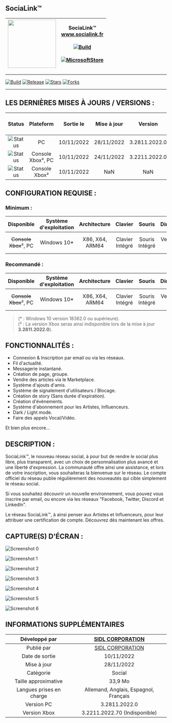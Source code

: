 ## SociaLink™

| <img src="https://store-images.s-microsoft.com/image/apps.54592.13858247257199113.caab1c33-c458-406a-b0c8-155c3349a401.56e81c93-b93b-4f03-86cc-678293fd203d" data-canonical-src="https://store-images.s-microsoft.com/image/apps.54592.13858247257199113.caab1c33-c458-406a-b0c8-155c3349a401.56e81c93-b93b-4f03-86cc-678293fd203d" width="150" height="150" /> | SociaLink™ <br/><a href="https://www.socialink.fr/" target="_blank">www.socialink.fr</a><br/><br/> [![Build](https://img.shields.io/github/package-json/v/SIDL-C0R0RATI0N/SociaLink?style=social)](https://github.com/SIDL-C0R0RATI0N/SociaLink)<br/><br/> [![MicrosoftStore](https://img.shields.io/badge/Microsoft%20Store-blue?style=for-the-badge&logo=microsoft)](https://www.microsoft.com/store/apps/9MVJ546GBQ6L) |
|:-:|:-:|




***
[![Build](https://img.shields.io/github/package-json/v/SIDL-C0R0RATI0N/SociaLink?style=social)](https://github.com/SIDL-C0R0RATI0N/SociaLink)
[![Release](https://img.shields.io/github/v/release/SIDL-C0R0RATI0N/SociaLink?include_prereleases&sort=date&style=social)](https://github.com/SIDL-C0R0RATI0N/SociaLink/releases)
[![Stars](https://img.shields.io/github/stars/SIDL-C0R0RATI0N/SociaLink?style=social)](https://github.com/SIDL-C0R0RATI0N/SociaLink/stargazers)
[![Forks](https://img.shields.io/github/forks/SIDL-C0R0RATI0N/SociaLink?style=social)](https://github.com/SIDL-C0R0RATI0N/SociaLink/network/members)
***

## LES DERNIÈRES MISES À JOURS / VERSIONS :
| Status | Plateform | Sortie le | Mise à jour | Version | Nom de l'application | Nouveautés dans la version | Lien vers le Microsoft Store |
|:-:|:-:|:-:|:-:|:-:|:-:|:-:|:-:|
| ![Status](https://img.shields.io/badge/DISPONIBLE-green) | PC | 10/11/2022 | 28/11/2022 | 3.2811.2022.0 | SociaLink™ | <a target="_blank" href="https://github.com/SIDL-C0R0RATI0N/SociaLink/blob/main/CHANGELOG.md#version-3281120220-pc--le-28-nov-2022">En lire plus</a> | [![MicrosoftStore](https://img.shields.io/badge/Microsoft%20Store-blue?style=for-the-badge&logo=microsoft)](https://www.microsoft.com/store/apps/9MVJ546GBQ6L) |
| ![Status](https://img.shields.io/badge/INDISPONIBLE-red) | Console Xbox², PC | 10/11/2022 | 24/11/2022 | 3.2211.2022.0 | SociaLink™ | <a target="_blank" href="https://github.com/SIDL-C0R0RATI0N/SociaLink/blob/main/CHANGELOG.md#version-3221120220--le-24-nov-2022">En lire plus</a> | <!--[![MicrosoftStore](https://img.shields.io/badge/Microsoft%20Store-blue?style=for-the-badge&logo=microsoft)](https://www.microsoft.com/store/apps/9MVJ546GBQ6L)--> |
| ![Status](https://img.shields.io/badge/INDISPONIBLE-red) | Console Xbox² | 10/11/2022 | NaN | NaN | SociaLink™ | <a target="_blank" href="https://github.com/SIDL-C0R0RATI0N/SociaLink/edit/main/CHANGELOG.md#version-nan-xbox--le-nan">En lire plus</a> | <!--[![MicrosoftStore](https://img.shields.io/badge/Microsoft%20Store-blue?style=for-the-badge&logo=microsoft)](https://www.microsoft.com/store/apps/9MVJ546GBQ6L)--> |

## CONFIGURATION REQUISE :

  ### Minimum :
  | Disponible | Système d'exploitation | Architecture | Clavier | Souris | DirectX | Mémoire | Mémoire vidéo | Interaction tactile | Processeur | Processeur graphique |
  |:-:|:-:|:-:|:-:|:-:|:-:|:-:|:-:|:-:|:-:|:-:|
  | ~~Console Xbox~~², PC | Windows 10* | X86, X64, ARM64 | Clavier Intégré | Souris Intégré | Version 9 | 750 Mo | 1 Go | Non Spécifié | Intel Core i7 | NVIDIA GeForce GT 620 |
  

  ### Recommandé :
  | Disponible | Système d'exploitation | Architecture | Clavier | Souris | DirectX | Mémoire | Mémoire vidéo | Interaction tactile | Processeur | Processeur graphique |
  |:-:|:-:|:-:|:-:|:-:|:-:|:-:|:-:|:-:|:-:|:-:|
  | ~~Console Xbox~~², PC | Windows 10* | X86, X64, ARM64 | Clavier Intégré | Souris Intégré | Version 11 | 12 Go | 6 Go | Interaction tactile intégrée | Intel Core i9 | NVIDIA Ampere A100 |
  
  > (* : Windows 10 version 18362.0 ou supérieure).<br/>
  > (² : La version Xbox seras ainsi indisponible lors de la mise à jour **3.2811.2022.0**). 

## FONCTIONNALITÉS :

- Connexion & Inscription par email ou via les réseaux.
- Fil d'actualité.
- Messagerie instantané.
- Création de page, groupe.
- Vendre des articles via le Marketplace.
- Système d'ajouts d'amis.
- Système de signalement d'utilisateurs / Blocage.
- Création de story (Sans durée d'expiration).
- Création d'évènements.
- Système d'abonnement pour les Artistes, Influenceurs.
- Dark / Light mode.
- Faire des appels Vocal/Vidéo.


Et bien plus encore...

## DESCRIPTION :

SociaLink™, le nouveau réseau social, à pour but de rendre le social plus libre, plus transparent, avec un choix de personnalisation plus avancé et une liberté d'expression. La communauté offre ainsi une assistance, et lors de votre inscription, vous souhaiteras la bienvenue sur le réseau. Le compte officiel du réseau publie régulièrement des nouveautés qui cible simplement le réseau social.

Si vous souhaitez découvrir un nouvelle environnement, vous pouvez vous inscrire par email, ou encore via les réseaux "Facebook, Twitter, Discord et LinkedIn".

Le réseau SociaLink™, à ainsi penser aux Artistes et Influenceurs, pour leur attribuer une certification de compte. Découvrez dès maintenant les offres.

## CAPTURE(S) D'ÉCRAN :

  ![Screenshot 0](https://github.com/SIDL-C0R0RATI0N/SociaLink/blob/main/Screenshot/0.png)
  
  ![Screenshot 1](https://github.com/SIDL-C0R0RATI0N/SociaLink/blob/main/Screenshot/1.png)
  
  ![Screenshot 2](https://github.com/SIDL-C0R0RATI0N/SociaLink/blob/main/Screenshot/2.png)
  
  ![Screenshot 3](https://github.com/SIDL-C0R0RATI0N/SociaLink/blob/main/Screenshot/3.png)
  
  ![Screenshot 4](https://github.com/SIDL-C0R0RATI0N/SociaLink/blob/main/Screenshot/4.png)
  
  ![Screenshot 5](https://github.com/SIDL-C0R0RATI0N/SociaLink/blob/main/Screenshot/5.png)
  
  ![Screenshot 6](https://github.com/SIDL-C0R0RATI0N/SociaLink/blob/main/Screenshot/6.png)
  

## INFORMATIONS SUPPLÉMENTAIRES

| Développé par | <a target="_blank" href="https://sidl-corporation.fr/">SIDL CORPORATION</a> |
|:-:|:-:|
| Publié par | <a target="_blank" href="https://apps.microsoft.com/store/search?publisher=SIDL%20CORPORATION">SIDL CORPORATION</a> |
| Date de sortie | 10/11/2022 |
| Mise à jour | 28/11/2022 |
| Catégorie | Social |
| Taille approximative | 33,9 Mo |
| Langues prises en charge | Allemand, Anglais, Espagnol, Français |
| Version PC | 3.2811.2022.0 |
| Version Xbox | 3.2211.2022.70 (Indisponible) |

